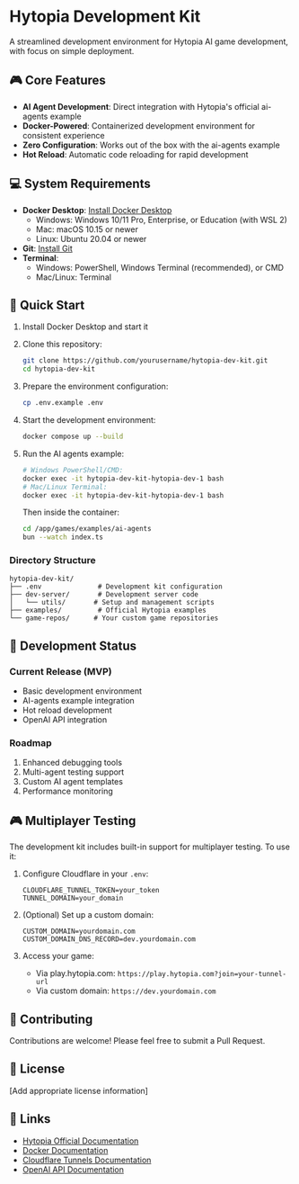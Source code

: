 # Hytopia Development Kit

A streamlined development environment for Hytopia AI game development, with focus on simple deployment.

## 🎮 Core Features

- **AI Agent Development**: Direct integration with Hytopia's official ai-agents example
- **Docker-Powered**: Containerized development environment for consistent experience
- **Zero Configuration**: Works out of the box with the ai-agents example
- **Hot Reload**: Automatic code reloading for rapid development

## 💻 System Requirements

- **Docker Desktop**: [Install Docker Desktop](https://www.docker.com/products/docker-desktop/)
  - Windows: Windows 10/11 Pro, Enterprise, or Education (with WSL 2)
  - Mac: macOS 10.15 or newer
  - Linux: Ubuntu 20.04 or newer
- **Git**: [Install Git](https://git-scm.com/downloads)
- **Terminal**:
  - Windows: PowerShell, Windows Terminal (recommended), or CMD
  - Mac/Linux: Terminal

## 🚀 Quick Start

1. Install Docker Desktop and start it

2. Clone this repository:
   ```bash
   git clone https://github.com/yourusername/hytopia-dev-kit.git
   cd hytopia-dev-kit
   ```

3. Prepare the environment configuration:
   ```bash
   cp .env.example .env
   ```

4. Start the development environment:
   ```bash
   docker compose up --build
   ```

5. Run the AI agents example:
   ```bash
   # Windows PowerShell/CMD:
   docker exec -it hytopia-dev-kit-hytopia-dev-1 bash
   # Mac/Linux Terminal:
   docker exec -it hytopia-dev-kit-hytopia-dev-1 bash
   ```
   Then inside the container:
   ```bash
   cd /app/games/examples/ai-agents
   bun --watch index.ts
   ```

### Directory Structure

```
hytopia-dev-kit/
├── .env              # Development kit configuration
├── dev-server/       # Development server code
│   └── utils/       # Setup and management scripts
├── examples/         # Official Hytopia examples
└── game-repos/      # Your custom game repositories
```

## 📝 Development Status

### Current Release (MVP)
- Basic development environment
- AI-agents example integration
- Hot reload development
- OpenAI API integration

### Roadmap
1. Enhanced debugging tools
2. Multi-agent testing support
3. Custom AI agent templates
4. Performance monitoring

## 🎮 Multiplayer Testing

The development kit includes built-in support for multiplayer testing. To use it:

1. Configure Cloudflare in your `.env`:
   ```env
   CLOUDFLARE_TUNNEL_TOKEN=your_token
   TUNNEL_DOMAIN=your_domain
   ```

2. (Optional) Set up a custom domain:
   ```env
   CUSTOM_DOMAIN=yourdomain.com
   CUSTOM_DOMAIN_DNS_RECORD=dev.yourdomain.com
   ```

3. Access your game:
   - Via play.hytopia.com: `https://play.hytopia.com?join=your-tunnel-url`
   - Via custom domain: `https://dev.yourdomain.com`

## 🤝 Contributing

Contributions are welcome! Please feel free to submit a Pull Request.

## 📄 License

[Add appropriate license information]

## 🔗 Links

- [Hytopia Official Documentation](https://docs.hytopia.com)
- [Docker Documentation](https://docs.docker.com)
- [Cloudflare Tunnels Documentation](https://developers.cloudflare.com/cloudflare-one/connections/connect-apps)
- [OpenAI API Documentation](https://platform.openai.com/docs) 
